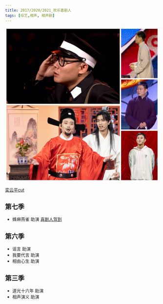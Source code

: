 ```yaml
---
title: 2017/2020/2021_欢乐喜剧人
tags: [综艺,相声, 相声剧]
---
```


![](https://raw.githubusercontent.com/rhenginium/image/main/Collage_20210325_093734.jpg)

 [栾云平cut](https://b23.tv/BV1Ff4y1679o/p1 )

## 第七季

+ 蜂麻燕雀 助演 [喜剧人驾到](https://m.weibo.cn/5126735993/4617305805298269) 

## 第六季
+ 谣言 助演
+ 我要代言 助演
+ 相由心生 助演 

## 第三季
+ 道光十六年 助演 
+ 相声演义 助演